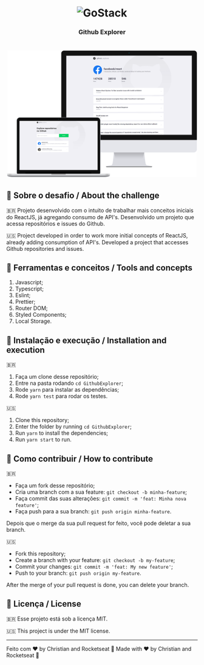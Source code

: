 
<h1 align="center">
    <img alt="GoStack" src="https://rocketseat-cdn.s3-sa-east-1.amazonaws.com/bootcamp-header.png" width="200px" />
</h1>

<h3 align="center">
  Github Explorer
</h3>

<h1 align="center">
    <img alt="GoStack" src="https://raw.githubusercontent.com/ChrisHenriqueOliveira/GithubExplorer/master/githubexplorer.png" width="500px" />
</h1>

## 📢 Sobre o desafio / About the challenge

:brazil:
Projeto desenvolvido com o intuito de trabalhar mais conceitos iniciais do ReactJS, já agregando consumo de API's. Desenvolvido um projeto que acessa repositórios e issues do Github.

:us:
Project developed in order to work more initial concepts of ReactJS, already adding consumption of API's. Developed a project that accesses Github repositories and issues.

## 🔧 Ferramentas e conceitos / Tools and concepts

1. Javascript;
2. Typescript;
3. Eslint;
4. Prettier;
5. Router DOM;
6. Styled Components;
7. Local Storage.

## 🚀 Instalação e execução / Installation and execution
:brazil:
1. Faça um clone desse repositório;
2. Entre na pasta rodando `cd GithubExplorer`;
3. Rode `yarn` para instalar as dependências;
4. Rode `yarn test` para rodar os testes.

:us:
1. Clone this repository;
2. Enter the folder by running `cd GithubExplorer`;
3. Run `yarn` to install the dependencies;
4. Run `yarn start` to run.

## 🤔 Como contribuir / How to contribute
:brazil:
- Faça um fork desse repositório;
- Cria uma branch com a sua feature: `git checkout -b minha-feature`;
- Faça commit das suas alterações: `git commit -m 'feat: Minha nova feature'`;
- Faça push para a sua branch: `git push origin minha-feature`.

Depois que o merge da sua pull request for feito, você pode deletar a sua branch.

:us:
- Fork this repository;
- Create a branch with your feature: `git checkout -b my-feature`;
- Commit your changes: `git commit -m 'feat: My new feature'`;
- Push to your branch: `git push origin my-feature`.

After the merge of your pull request is done, you can delete your branch.
## :memo: Licença / License
:brazil:
Esse projeto está sob a licença MIT.

:us:
This project is under the MIT license.

---

Feito com ♥ by Christian and Rocketseat :wave:
Made with ♥ by Christian and Rocketseat :wave:
